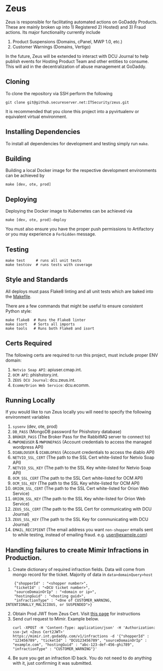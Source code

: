 # Zeus

Zeus is responsible for facilitating automated actions on GoDaddy Products. 
These are mainly broken up into 1) Registered 2) Hosted) and 3) Fraud actions. Its major functionality currently include
 1. Product Suspensions (Domains, cPanel, MWP 1.0, etc.)
 2. Customer Warnings (Domains, Vertigo)
 
In the future, Zeus will be extended to interact with DCU Journal to help publish events for Hosting Product Team and other entities
to consume. This will aid in the decentralization of abuse management at GoDaddy.

## Cloning
To clone the repository via SSH perform the following
```
git clone git@github.secureserver.net:ITSecurity/zeus.git
```

It is recommended that you clone this project into a pyvirtualenv or equivalent virtual environment.

## Installing Dependencies
To install all dependencies for development and testing simply run `make`.

## Building
Building a local Docker image for the respective development environments can be achieved by
```
make [dev, ote, prod]
```

## Deploying
Deploying the Docker image to Kubernetes can be achieved via
```
make [dev, ote, prod]-deploy
```
You must also ensure you have the proper push permissions to Artifactory or you may experience a `Forbidden` message.

## Testing
```
make test     # runs all unit tests
make testcov  # runs tests with coverage
```

## Style and Standards
All deploys must pass Flake8 linting and all unit tests which are baked into the [Makefile](Makefile).

There are a few commands that might be useful to ensure consistent Python style:

```
make flake8  # Runs the Flake8 linter
make isort   # Sorts all imports
make tools   # Runs both Flake8 and isort
```

## Certs Required
The following certs are required to run this project, must include proper ENV domain:
 1. `Netvio Soap API`: apiuser.cmap.int.
 2. `OCM API`: phishstory.int.
 3. `ZEUS DCU Journal`: dcu.zeus.int.
 4. `Ecomm/Orion Web Service`: dcu.ecomm.
 
## Running Locally
If you would like to run Zeus locally you will need to specify the following environment variables
 1. `sysenv` (dev, ote, prod)
 2. `DB_PASS` (MongoDB password for Phishstory database)
 3. `BROKER_PASS` (The Broker Pass for the RabbitMQ server to connect to)
 4. `MWPONEUSER` & `MWPONEPASS` (Account credentials to access the managed wordpress API)
 5. `DIABLOUSER` & `DIABLOPASS` (Account credentials to access the diablo API)
 6. `NETVIO_SSL_CERT` (The path to the SSL Cert white-listed for Netvio Soap API)
 7. `NETVIO_SSL_KEY` (The path to the SSL Key white-listed for Netvio Soap API)
 8. `OCM_SSL_CERT` (The path to the SSL Cert white-listed for OCM API)
 9. `OCM_SSL_KEY` (The path to the SSL Key white-listed for OCM API)
 10. `ORION_SSL_CERT` (The path to the SSL Cert white-listed for Orion Web Service)
 11. `ORION_SSL_KEY` (The path to the SSL Key white-listed for Orion Web Service)
 12. `ZEUS_SSL_CERT` (The path to the SSL Cert for communicating with DCU Journal)
 13. `ZEUS_SSL_KEY` (The path to the SSL Key for communicating with DCU Journal)
 14. `EMAIL_RECIPIENT` (The email address you want `non-shopper` emails sent to while testing, instead of emailing fraud. e.g. user@example.com)
 
## Handling failures to create Mimir Infractions in Production.
1. Create dictionary of required infraction fields. Data will come from mongo record for the ticket. Majority of data in `data>domainQuery>host`
```
    {"shopperId" : "<shopper number>",
    "ticketId" : "<DCU ticket number>",
    "sourceDomainOrIp" : "<domain or ip>",
    "hostingGuid" : "<hosting guid>",
    "infractionType" : "<One of CUSTOMER_WARNING, INTENTIONALLY_MALICIOUS, or SUSPENDED">}
```

2. Obtain Prod JWT from Zeus Cert. Visit [this page](https://confluence.godaddy.com/pages/viewpage.action?pageId=127801950) for instructions
3. Send curl request to Mimir. Example below.
    ```
    curl -XPOST -H 'Content-Type: application/json' -H 'Authorization: sso-jwt <Zeus Cert2JWT>' https://mimir.int.godaddy.com/v1/infractions -d '{"shopperId" : "123456789", "ticketId" : "DCU123456789", "sourceDomainOrIp" : "example.com", "hostingGuid" : "abc-123-def-456-ghi789", "infractionType" : "CUSTOMER_WARNING"}'
    ```
4. Be sure you get an infraction ID back. You do not need to do anything with it, just confirming it was submitted.

